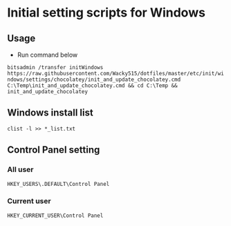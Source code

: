 # Initial setting scripts for Windows

## Usage

- Run command below

`bitsadmin /transfer initWindows https://raw.githubusercontent.com/Wacky515/dotfiles/master/etc/init/windows/settings/chocolatey/init_and_update_chocolatey.cmd C:\Temp\init_and_update_chocolatey.cmd && cd C:\Temp && init_and_update_chocolatey`

## Windows install list

`clist -l >> *_list.txt`

## Control Panel setting

### All user

`HKEY_USERS\.DEFAULT\Control Panel`

### Current user

`HKEY_CURRENT_USER\Control Panel`
